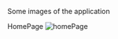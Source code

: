 Some images of the application

HomePage
![homePage](https://github.com/Aditya1979314/EduPoint-Edtech-platform-/blob/7733c41539feb71593bfd62aac96bade73811eca/frontend/src/appimages/adminCourse.png)

